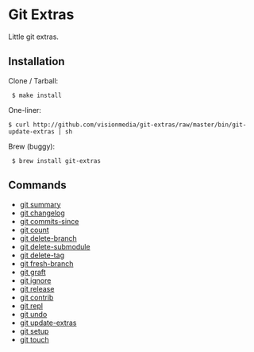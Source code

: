 
# Git Extras

 Little git extras.

## Installation

Clone / Tarball:

     $ make install

One-liner:

    $ curl http://github.com/visionmedia/git-extras/raw/master/bin/git-update-extras | sh

Brew (buggy):

     $ brew install git-extras

## Commands

 - [git summary](git-summary.1.html)
 - [git changelog](git-changelog.1.html)
 - [git commits-since](git-commits-since.1.html)
 - [git count](git-count.1.html)
 - [git delete-branch](git-delete-branch.1.html)
 - [git delete-submodule](git-delete-submodule.1.html)
 - [git delete-tag](git-delete-tag.1.html)
 - [git fresh-branch](git-fresh-branch.1.html)
 - [git graft](git-graft.1.html)
 - [git ignore](git-ignore.1.html)
 - [git release](git-release.1.html)
 - [git contrib](git-contrib.1.html)
 - [git repl](git-repl.1.html)
 - [git undo](git-undo.1.html)
 - [git update-extras](git-update-extras.1.html)
 - [git setup](git-setup.1.html)
 - [git touch](git-touch.1.html)


